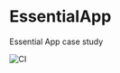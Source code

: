 # EssentialApp
Essential App case study

![CI](https://github.com/D-Link13/EssentialApp/actions/workflows/CI.yml/badge.svg)
